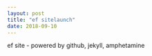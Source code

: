 ```yaml
---
layout: post
title: "ef sitelaunch"
date: 2018-09-10
---
```


ef site - powered by github, jekyll, amphetamine
